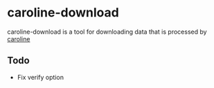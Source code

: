 # caroline-download

caroline-download is a tool for downloading data that is processed by [caroline](https://bitbucket.org/grsradartudelft/caroline/src/main/)

## Todo

- Fix verify option
